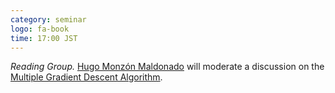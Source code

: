 ```yaml
---
category: seminar
logo: fa-book
time: 17:00 JST
---
```


*Reading Group.* [Hugo Monzón Maldonado](https://hmonzon.github.io) will moderate a discussion on the [Multiple Gradient Descent Algorithm](https://inria.hal.science/inria-00389811v2/document).
